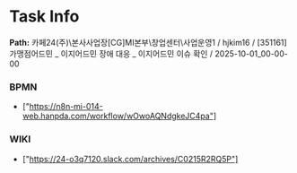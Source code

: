 # Task Info

**Path:** 카페24(주)\본사사업장\[CG]MI본부\창업센터\사업운영1 / hjkim16 / [351161] 가맹점어드민 _ 이지어드민 장애 대응 _ 이지어드민 이슈 확인 / 2025-10-01_00-00-00

### BPMN
- ["https://n8n-mi-014-web.hanpda.com/workflow/wOwoAQNdgkeJC4pa"]

### WIKI
- ["https://24-o3q7120.slack.com/archives/C0215R2RQ5P"]

